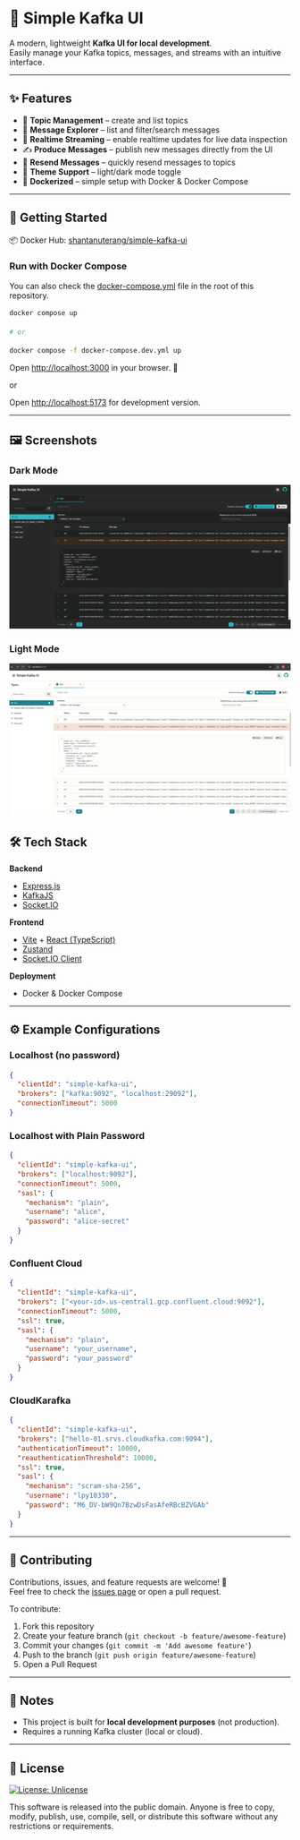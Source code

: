 # 🚀 Simple Kafka UI

A modern, lightweight **Kafka UI for local development**.  
Easily manage your Kafka topics, messages, and streams with an intuitive interface.  

---

## ✨ Features

- 🔧 **Topic Management** – create and list topics  
- 📜 **Message Explorer** – list and filter/search messages  
- 📡 **Realtime Streaming** – enable realtime updates for live data inspection  
- ✍️ **Produce Messages** – publish new messages directly from the UI  
- 🔁 **Resend Messages** – quickly resend messages to topics  
- 🎨 **Theme Support** – light/dark mode toggle  
- 🐳 **Dockerized** – simple setup with Docker & Docker Compose  

---


## 🚀 Getting Started

📦 Docker Hub: [shantanuterang/simple-kafka-ui](https://hub.docker.com/r/shantanuterang/simple-kafka-ui)

### Run with Docker Compose
You can also check the [docker-compose.yml](./docker-compose.yml) file in the root of this repository.


```bash
docker compose up

# or

docker compose -f docker-compose.dev.yml up 

```

Open [http://localhost:3000](http://localhost:3000) in your browser. 🎉

or 

Open [http://localhost:5173](http://localhost:5173) for development version.

---

## 🖼️ Screenshots

### Dark Mode
![Dark Mode Screenshot](./screenshots/Selection_dark.png)

### Light Mode
![Light Mode Screenshot](./screenshots/Selection_light.png)


## 🛠️ Tech Stack

**Backend**  
- [Express.js](https://expressjs.com/)  
- [KafkaJS](https://kafka.js.org/)  
- [Socket.IO](https://socket.io/)  

**Frontend**  
- [Vite](https://vitejs.dev/) + [React (TypeScript)](https://react.dev/)  
- [Zustand](https://github.com/pmndrs/zustand)  
- [Socket.IO Client](https://socket.io/docs/v4/client-api/)  

**Deployment**  
- Docker & Docker Compose  


---

## ⚙️ Example Configurations

### Localhost (no password)
```json
{
  "clientId": "simple-kafka-ui",
  "brokers": ["kafka:9092", "localhost:29092"],
  "connectionTimeout": 5000
}
```

### Localhost with Plain Password
```json
{
  "clientId": "simple-kafka-ui",
  "brokers": ["localhost:9092"],
  "connectionTimeout": 5000,
  "sasl": {
    "mechanism": "plain",
    "username": "alice",
    "password": "alice-secret"
  }
}
```

### Confluent Cloud
```json
{
  "clientId": "simple-kafka-ui",
  "brokers": ["<your-id>.us-central1.gcp.confluent.cloud:9092"],
  "connectionTimeout": 5000,
  "ssl": true,
  "sasl": {
    "mechanism": "plain",
    "username": "your_username",
    "password": "your_password"
  }
}
```

### CloudKarafka
```json
{
  "clientId": "simple-kafka-ui",
  "brokers": ["hello-01.srvs.cloudkafka.com:9094"],
  "authenticationTimeout": 10000,
  "reauthenticationThreshold": 10000,
  "ssl": true,
  "sasl": {
    "mechanism": "scram-sha-256",
    "username": "lpy10330",
    "password": "M6_DV-bW9Qn7BzwDsFasAfeRBcBZVGAb"
  }
}
```

---

## 🤝 Contributing

Contributions, issues, and feature requests are welcome! 🎉  
Feel free to check the [issues page](../../issues) or open a pull request.

To contribute:
1. Fork this repository
2. Create your feature branch (`git checkout -b feature/awesome-feature`)
3. Commit your changes (`git commit -m 'Add awesome feature'`)
4. Push to the branch (`git push origin feature/awesome-feature`)
5. Open a Pull Request

---

## 📌 Notes
- This project is built for **local development purposes** (not production).  
- Requires a running Kafka cluster (local or cloud).  

---

## 📜 License
[![License: Unlicense](https://img.shields.io/badge/license-Unlicense-blue.svg)](http://unlicense.org/)

This software is released into the public domain. Anyone is free to copy, modify, publish, use, compile, sell, or distribute this software without any restrictions or requirements.
